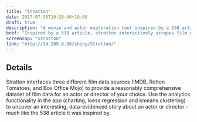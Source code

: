```yaml
---
title: "Stratton"
date: 2017-07-30T10:26:46+10:00
draft: true
description: "A movie and actor exploration tool inspired by a 538 article."
bref: "Inspired by a 538 article, stratton interactively scrapes film data from the web and presents it for analysis"
screencap: "stratton"
link: "http://34.209.8.96/shiny/Stratton/"
---
```


## Details

Stratton interfaces three different film data sources (IMDB, Rotten Tomatoes, and Box Office Mojo) to provide a reasonably comprehensive dataset of film data for an actor or director of your choice. Use the analytics functionality in the app (charting, loess regression and kmeans clustering) to uncover an interesting, data-evidenced story about an actor or director - much like the 538 article it was inspired by.
